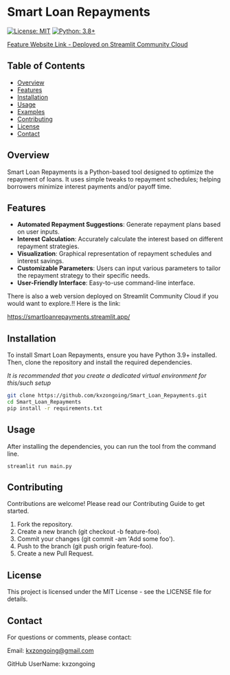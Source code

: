 # Smart Loan Repayments

[![License: MIT](https://img.shields.io/badge/License-MIT-yellow.svg)](https://opensource.org/licenses/MIT)
[![Python: 3.8+](https://img.shields.io/badge/Python-3.9%2B-blue.svg)](https://www.python.org/downloads/release/python-380/)

[Feature Website Link - Deployed on Streamlit Community Cloud](https://smartloanrepayments.streamlit.app/)

## Table of Contents

- [Overview](#overview)
- [Features](#features)
- [Installation](#installation)
- [Usage](#usage)
- [Examples](#examples)
- [Contributing](#contributing)
- [License](#license)
- [Contact](#contact)

## Overview

Smart Loan Repayments is a Python-based tool designed to optimize the repayment of loans. It uses simple tweaks to repayment schedules; helping borrowers minimize interest payments and/or payoff time.

## Features

- **Automated Repayment Suggestions**: Generate repayment plans based on user inputs.
- **Interest Calculation**: Accurately calculate the interest based on different repayment strategies.
- **Visualization**: Graphical representation of repayment schedules and interest savings.
- **Customizable Parameters**: Users can input various parameters to tailor the repayment strategy to their specific needs.
- **User-Friendly Interface**: Easy-to-use command-line interface.

There is also a web version deployed on Streamlit Community Cloud if you would want to explore.!! Here is the link:

https://smartloanrepayments.streamlit.app/

## Installation

To install Smart Loan Repayments, ensure you have Python 3.9+ installed. Then, clone the repository and install the required dependencies.

_It is recommended that you create a dedicated virtual environment for this/such setup_

```sh
git clone https://github.com/kxzongoing/Smart_Loan_Repayments.git
cd Smart_Loan_Repayments
pip install -r requirements.txt
```

## Usage

After installing the dependencies, you can run the tool from the command line.

    streamlit run main.py

## Contributing

Contributions are welcome! Please read our Contributing Guide to get started.

1. Fork the repository.
2. Create a new branch (git checkout -b feature-foo).
3. Commit your changes (git commit -am 'Add some foo').
4. Push to the branch (git push origin feature-foo).
5. Create a new Pull Request.

## License

This project is licensed under the MIT License - see the LICENSE file for details.

## Contact

For questions or comments, please contact:

Email: kxzongoing@gmail.com

GitHub UserName: kxzongoing
